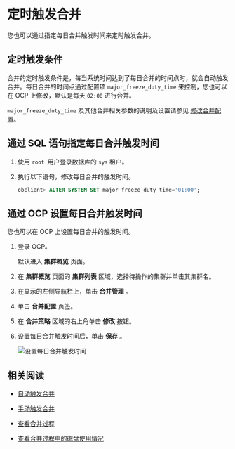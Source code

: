 定时触发合并 
===========================

您也可以通过指定每日合并触发时间来定时触发合并。

定时触发条件 
---------------------------

合并的定时触发条件是，每当系统时间达到了每日合并的时间点时，就会自动触发合并。每日合并的时间点通过配置项 `major_freeze_duty_time` 来控制，您也可以在 OCP 上修改，默认是每天 `02:00` 进行合并。

`major_freeze_duty_time` 及其他合并相关参数的说明及设置请参见 [修改合并配置](../2.major-compaction-management/7.modify-major-compaction-configurations.md)。

通过 SQL 语句指定每日合并触发时间 
----------------------------------------

1. 使用 `root `用户登录数据库的 `sys` 租户。

   

2. 执行以下语句，修改每日合并的触发时间。

   ```sql
   obclient> ALTER SYSTEM SET major_freeze_duty_time='01:00';
   ```

   




通过 OCP 设置每日合并触发时间 
--------------------------------------

您也可以在 OCP 上设置每日合并的触发时间。

1. 登录 OCP。

   默认进入 **集群概览** 页面。
   

2. 在 **集群概览** 页面的 **集群列表** 区域，选择待操作的集群并单击其集群名。

   

3. 在显示的左侧导航栏上，单击 **合并管理** 。

   

4. 单击 **合并配置** 页签。

   

5. 在 **合并策略** 区域的右上角单击 **修改** 按钮。

   

6. 设置每日合并触发时间后，单击 **保存** 。

   ![设置每日合并触发时间](https://help-static-aliyun-doc.aliyuncs.com/assets/img/zh-CN/8366939061/p205780.png)
   




相关阅读 
-------------------------

* [自动触发合并](../2.major-compaction-management/2.automatically-trigger-a-major-compaction.md)

  

* [手动触发合并](../2.major-compaction-management/4.manually-trigger-a-major-compaction.md)

  

* [查看合并过程](5.view-major-compaction-information/1.view-the-major-compaction-process.md)

  


  

* [查看合并过程中的磁盘使用情况](5.view-major-compaction-information/2.view-disk-usage-in-the-process-of-major-compaction.md)

  



